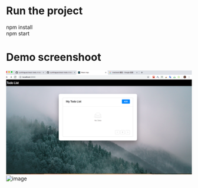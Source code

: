 # Run the project
  npm install <br/>
  npm start
# Demo screenshoot
![image](https://github.com/cynthiaguan/react-todo/blob/master/gif/screen.png)
![image](https://github.com/cynthiaguan/react-todo/blob/master/gif/Assignment.gif)
